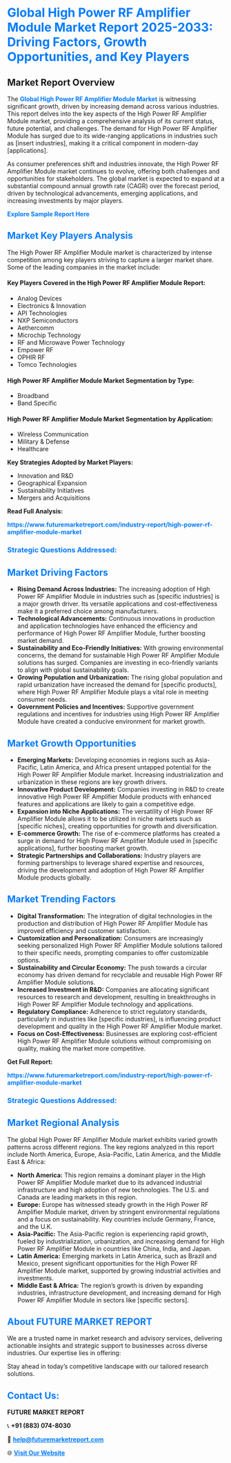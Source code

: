 <h1 style="color: #007BFF;">Global High Power RF Amplifier Module Market Report 2025-2033: Driving Factors, Growth Opportunities, and Key Players</h1>

<section id="overview">
<h2>Market Report Overview</h2>
<p>The <a href="https://www.futuremarketreport.com/industry-report/high-power-rf-amplifier-module-market" style="color: #007BFF; text-decoration: none;"><strong>Global High Power RF Amplifier Module Market</strong></a> is witnessing significant growth, driven by increasing demand across various industries. This report delves into the key aspects of the High Power RF Amplifier Module market, providing a comprehensive analysis of its current status, future potential, and challenges. The demand for High Power RF Amplifier Module has surged due to its wide-ranging applications in industries such as [insert industries], making it a critical component in modern-day [applications].</p>
<p>As consumer preferences shift and industries innovate, the High Power RF Amplifier Module market continues to evolve, offering both challenges and opportunities for stakeholders. The global market is expected to expand at a substantial compound annual growth rate (CAGR) over the forecast period, driven by technological advancements, emerging applications, and increasing investments by major players.</p>
</section>

<section id="overview">
<p><a href="https://www.futuremarketreport.com/request-sample/reportId=82613" style="color: #007BFF; text-decoration: none;"><strong>Explore Sample Report Here</strong></a></p>
</section>

<section id="key-players">
<h2 style="color: #007BFF;">Market Key Players Analysis</h2>
<p>The High Power RF Amplifier Module market is characterized by intense competition among key players striving to capture a larger market share. Some of the leading companies in the market include:</p>
<h4>Key Players Covered in the High Power RF Amplifier Module Report:</h4>
<ul><li>Analog Devices</li><li>Electronics &amp; Innovation</li><li>API Technologies</li><li>NXP Semiconductors</li><li>Aethercomm</li><li>Microchip Technology</li><li>RF and Microwave Power Technology</li><li>Empower RF</li><li>OPHIR RF</li><li>Tomco Technologies</li></ul>
<h4>High Power RF Amplifier Module Market Segmentation by Type:</h4>
<ul><li>Broadband</li><li>Band Specific</li></ul>

<h4>High Power RF Amplifier Module Market Segmentation by Application:</h4>
<ul><li>Wireless Communication</li><li>Military &amp; Defense</li><li>Healthcare</li></ul>
<p><strong>Key Strategies Adopted by Market Players:</strong></p>
<ul>
<li>Innovation and R&D</li>
<li>Geographical Expansion</li>
<li>Sustainability Initiatives</li>
<li>Mergers and Acquisitions</li>
</ul>
</section>

<section>
<p><strong>Read Full Analysis: </strong></p><a href="https://www.futuremarketreport.com/industry-report/high-power-rf-amplifier-module-market" style="color: #007BFF; text-decoration: none;"><strong>https://www.futuremarketreport.com/industry-report/high-power-rf-amplifier-module-market</strong></a>
<h3 style="color: #007BFF;">Strategic Questions Addressed:</h3>
</section>

<section id="driving-factors">
<h2 style="color: #007BFF;">Market Driving Factors</h2>
<ul>
<li><strong>Rising Demand Across Industries:</strong> The increasing adoption of High Power RF Amplifier Module in industries such as [specific industries] is a major growth driver. Its versatile applications and cost-effectiveness make it a preferred choice among manufacturers.</li>
<li><strong>Technological Advancements:</strong> Continuous innovations in production and application technologies have enhanced the efficiency and performance of High Power RF Amplifier Module, further boosting market demand.</li>
<li><strong>Sustainability and Eco-Friendly Initiatives:</strong> With growing environmental concerns, the demand for sustainable High Power RF Amplifier Module solutions has surged. Companies are investing in eco-friendly variants to align with global sustainability goals.</li>
<li><strong>Growing Population and Urbanization:</strong> The rising global population and rapid urbanization have increased the demand for [specific products], where High Power RF Amplifier Module plays a vital role in meeting consumer needs.</li>
<li><strong>Government Policies and Incentives:</strong> Supportive government regulations and incentives for industries using High Power RF Amplifier Module have created a conducive environment for market growth.</li>
</ul>
</section>

<section id="growth-opportunities">
<h2 style="color: #007BFF;">Market Growth Opportunities</h2>
<ul>
<li><strong>Emerging Markets:</strong> Developing economies in regions such as Asia-Pacific, Latin America, and Africa present untapped potential for the High Power RF Amplifier Module market. Increasing industrialization and urbanization in these regions are key growth drivers.</li>
<li><strong>Innovative Product Development:</strong> Companies investing in R&D to create innovative High Power RF Amplifier Module products with enhanced features and applications are likely to gain a competitive edge.</li>
<li><strong>Expansion into Niche Applications:</strong> The versatility of High Power RF Amplifier Module allows it to be utilized in niche markets such as [specific niches], creating opportunities for growth and diversification.</li>
<li><strong>E-commerce Growth:</strong> The rise of e-commerce platforms has created a surge in demand for High Power RF Amplifier Module used in [specific applications], further boosting market growth.</li>
<li><strong>Strategic Partnerships and Collaborations:</strong> Industry players are forming partnerships to leverage shared expertise and resources, driving the development and adoption of High Power RF Amplifier Module products globally.</li>
</ul>
</section>

<section id="trending-factors">
<h2 style="color: #007BFF;">Market Trending Factors</h2>
<ul>
<li><strong>Digital Transformation:</strong> The integration of digital technologies in the production and distribution of High Power RF Amplifier Module has improved efficiency and customer satisfaction.</li>
<li><strong>Customization and Personalization:</strong> Consumers are increasingly seeking personalized High Power RF Amplifier Module solutions tailored to their specific needs, prompting companies to offer customizable options.</li>
<li><strong>Sustainability and Circular Economy:</strong> The push towards a circular economy has driven demand for recyclable and reusable High Power RF Amplifier Module solutions.</li>
<li><strong>Increased Investment in R&D:</strong> Companies are allocating significant resources to research and development, resulting in breakthroughs in High Power RF Amplifier Module technology and applications.</li>
<li><strong>Regulatory Compliance:</strong> Adherence to strict regulatory standards, particularly in industries like [specific industries], is influencing product development and quality in the High Power RF Amplifier Module market.</li>
<li><strong>Focus on Cost-Effectiveness:</strong> Businesses are exploring cost-efficient High Power RF Amplifier Module solutions without compromising on quality, making the market more competitive.</li>
</ul>
</section>

<section>
<p><strong>Get Full Report: </strong></p><a href="https://www.futuremarketreport.com/industry-report/high-power-rf-amplifier-module-market" style="color: #007BFF; text-decoration: none;"><strong>https://www.futuremarketreport.com/industry-report/high-power-rf-amplifier-module-market</strong></a>
<h3 style="color: #007BFF;">Strategic Questions Addressed:</h3>
</section>


<section id="regional-analysis">
<h2 style="color: #007BFF;">Market Regional Analysis</h2>
<p>The global High Power RF Amplifier Module market exhibits varied growth patterns across different regions. The key regions analyzed in this report include North America, Europe, Asia-Pacific, Latin America, and the Middle East & Africa:</p>
<ul>
<li><strong>North America:</strong> This region remains a dominant player in the High Power RF Amplifier Module market due to its advanced industrial infrastructure and high adoption of new technologies. The U.S. and Canada are leading markets in this region.</li>
<li><strong>Europe:</strong> Europe has witnessed steady growth in the High Power RF Amplifier Module market, driven by stringent environmental regulations and a focus on sustainability. Key countries include Germany, France, and the U.K.</li>
<li><strong>Asia-Pacific:</strong> The Asia-Pacific region is experiencing rapid growth, fueled by industrialization, urbanization, and increasing demand for High Power RF Amplifier Module in countries like China, India, and Japan.</li>
<li><strong>Latin America:</strong> Emerging markets in Latin America, such as Brazil and Mexico, present significant opportunities for the High Power RF Amplifier Module market, supported by growing industrial activities and investments.</li>
<li><strong>Middle East & Africa:</strong> The region’s growth is driven by expanding industries, infrastructure development, and increasing demand for High Power RF Amplifier Module in sectors like [specific sectors].</li>
</ul>
</section>

<footer>
<h2 style="color: #007BFF;">About FUTURE MARKET REPORT</h2>
<p>We are a trusted name in market research and advisory services, delivering actionable insights and strategic support to businesses across diverse industries. Our expertise lies in offering:</p>

<p>Stay ahead in today’s competitive landscape with our tailored research solutions.</p>

<h2 style="color: #007BFF;">Contact Us:</h2>
<p><strong>FUTURE MARKET REPORT</strong></p>
<p>📞 <strong>+91 (883) 074-8030</strong></p>
<p>📧 <strong><a href="mailto:help@futuremarketreport.com" style="color: #007BFF;">help@futuremarketreport.com</a></strong></p>
<p>🌐 <strong><a href="https://www.futuremarketreport.com/" style="color: #007BFF;">Visit Our Website</a></strong></p>
</footer>